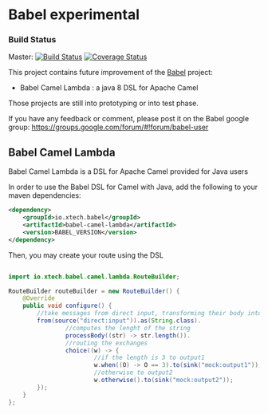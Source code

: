 Babel experimental
=================

### Build Status ###

Master: [![Build Status](https://travis-ci.org/Crossing-Tech/babel-experimental.svg?branch=master)](https://travis-ci.org/Crossing-Tech/babel-experimental) [![Coverage Status](https://coveralls.io/repos/Crossing-Tech/babel-experimental/badge.png)](https://coveralls.io/r/Crossing-Tech/babel-experimental)


This project contains future improvement of the [Babel]( https://github.com/Crossing-Tech/babel "Babel Sources") project:

* Babel Camel Lambda : a java 8 DSL for Apache Camel
  
Those projects are still into prototyping or into test phase. 

If you have any feedback or comment, please post it on the Babel google group: https://groups.google.com/forum/#!forum/babel-user 

Babel Camel Lambda
------------------

Babel Camel Lambda is a DSL for Apache Camel provided for Java users

In order to use the Babel DSL for Camel with Java, add the following to your maven dependencies:
```xml
<dependency>
    <groupId>io.xtech.babel</groupId>
    <artifactId>babel-camel-lambda</artifactId>
    <version>BABEL_VERSION</version>
</dependency>
```

Then, you may create your route using the DSL
 
```java

import io.xtech.babel.camel.lambda.RouteBuilder;

RouteBuilder routeBuilder = new RouteBuilder() {
    @Override
    public void configure() {
        //take messages from direct input, transforming their body into String
        from(source("direct:input")).as(String.class).
                //computes the lenght of the string
                processBody((str) -> str.length()).
                //routing the exchanges
                choice((w) -> {
                        //if the length is 3 to output1
                        w.when((O) -> O == 3).to(sink("mock:output1"));
                        //otherwise to output2
                        w.otherwise().to(sink("mock:output2"));
        });
    }
};

``` 
